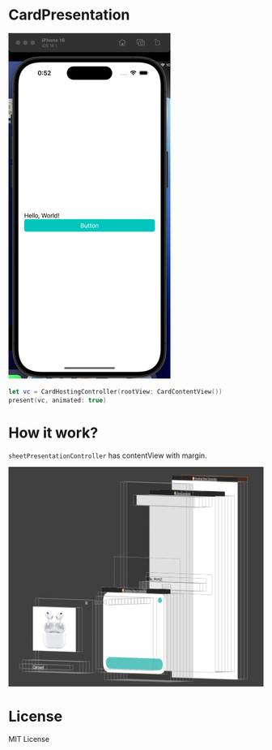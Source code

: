 # CardPresentation

![](.github/example.gif)

```swift
let vc = CardHostingController(rootView: CardContentView())
present(vc, animated: true)
```

# How it work?

`sheetPresentationController` has contentView with margin.

![](.github/how-it-work.png)

# License

MIT License